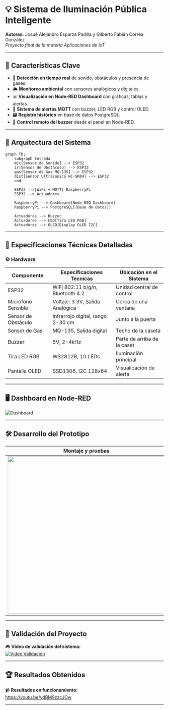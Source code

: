 # 💡 Sistema de Iluminación Pública Inteligente

**Autores:** Josué Alejandro Esparza Padilla y Gilberto Fabián Correa González  
_Proyecto final de la materia Aplicaciones de IoT_

---

## 🌟 Características Clave

- 📡 **Detección en tiempo real** de sonido, obstáculos y presencia de gases.
- 🌦️ **Monitoreo ambiental** con sensores analógicos y digitales.
- 📊 **Visualización en Node-RED Dashboard** con gráficas, tablas y alertas.
- 📧 **Sistema de alertas MQTT** con buzzer, LED RGB y control OLED.
- 🗃️ **Registro histórico** en base de datos PostgreSQL.
- 💙 **Control remoto del buzzer** desde el panel en Node-RED.

---

## 🧱 Arquitectura del Sistema

```mermaid
graph TD;
    subgraph Entrada
    mic[Sensor de Sonido] --> ESP32
    ir[Sensor de Obstáculo] --> ESP32
    gas[Sensor de Gas MQ-135] --> ESP32
    dist[Sensor Ultrasónico HC-SR04] --> ESP32
    end

    ESP32 -->|WiFi + MQTT| RaspberryPi
    ESP32 --> Actuadores

    RaspberryPi --> Dashboard[Node-RED Dashboard]
    RaspberryPi --> PostgreSQL[(Base de Datos)]

    Actuadores --> Buzzer
    Actuadores --> LED[Tira LED RGB]
    Actuadores --> OLED[Display OLED I2C]
```

---

## 🔧 Especificaciones Técnicas Detalladas

### ⚙️ Hardware

| Componente           | Especificaciones Técnicas                    | Ubicación en el Sistema            |
|----------------------|----------------------------------------------|------------------------------------|
| ESP32                | WiFi 802.11 b/g/n, Bluetooth 4.2             | Unidad central de control          |
| Micrófono Sensible   | Voltaje: 3.3V, Salida Analógica              | Cerca de una ventana               |
| Sensor de Obstáculo  | Infrarrojo digital, rango 2-30 cm            | Junto a la puerta                  |
| Sensor de Gas        | MQ-135, Salida digital                       | Techo de la caseta                 |
| Buzzer               | 5V, 2-4kHz                                   | Parte de arriba de la caset        |
| Tira LED RGB         | WS2812B, 10 LEDs                             | Iluminación principal              |
| Pantalla OLED        | SSD1306, I2C 128x64                          | Visualicación de alerta            |

---

## 🖥️ Dashboard en Node-RED

![Dashboard](./imagenes/dashboard.png)

---

## 🛠️ Desarrollo del Prototipo

| Montaje y pruebas | Materiales usados | Cableado interno |
|------------------|-------------------|------------------|
| <img src="https://drive.google.com/uc?export=view&id=1ZY5g-Fs7_Pl2my0fGD6A7laokcmQwGKm" width="500"/> | <img src="https://drive.google.com/uc?export=view&id=1sHjKcKTSXX22XKSqmGwYFCTMGYzElB93" width="500"/>  | <img src="https://drive.google.com/uc?export=view&id=1FYR72bXAjQUmYC6KbE7qlxV5l1ecEUsT" width="500"/> |
---

## 🔎 Validación del Proyecto

🎮 **Video de validación del sistema:**  
[![Video Validación](https://img.shields.io/badge/YouTube-Ver%20Video-red?logo=youtube)](https://youtu.be/F0IYwWB71fs?si=4-UIC3-dEtw0dK1x)

---

## 🏆 Resultados Obtenidos

📹 **Resultados en funcionamiento:**  
https://youtu.be/vdBM9zzcJOw

---


